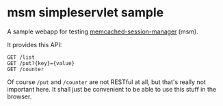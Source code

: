 # msm simpleservlet sample

A sample webapp for testing [memcached-session-manager](https://github.com/magro/memcached-session-manager) (msm).

It provides this API:

```
GET /list
GET /put?{key}={value}
GET /counter
```

Of course `/put` and `/counter` are not RESTful at all, but that's really not important here. It shall just be convenient to be able to use this stuff in the browser.